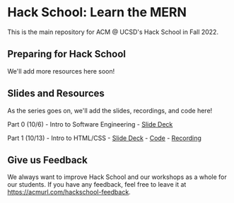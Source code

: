 # Hack School: Learn the MERN

This is the main repository for ACM @ UCSD's Hack School in Fall 2022. 

## Preparing for Hack School

We'll add more resources here soon!

## Slides and Resources

As the series goes on, we'll add the slides, recordings, and code here!

Part 0 (10/6) - Intro to Software Engineering - [Slide Deck](https://acmurl.com/hackschool-0-slides)

Part 1 (10/13) - Intro to HTML/CSS - [Slide Deck](https://acmurl.com/hackschool-1-slides) - [Code](https://github.com/acmucsd/hackschool-fa22/tree/part1) - [Recording](https://acmurl.com/hackschool-1-video)


## Give us Feedback

We always want to improve Hack School and our workshops as a whole for our students. If you have any feedback, feel free to leave it at https://acmurl.com/hackschool-feedback.
